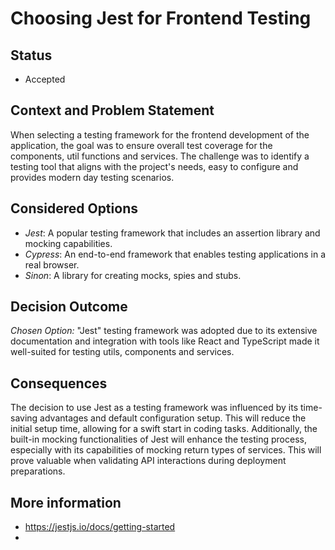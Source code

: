 # Choosing Jest for Frontend Testing 

## Status 
- Accepted

## Context and Problem Statement 
When selecting a testing framework for the frontend development of the application, the goal was to ensure overall test coverage for the components, util functions and services. The challenge was to identify a testing tool that aligns with the project's needs, easy to configure and provides modern day testing scenarios. 

## Considered Options
- _Jest_: A popular testing framework that includes an assertion library and mocking capabilities. 
- _Cypress_: An end-to-end framework that enables testing applications in a real browser. 
- _Sinon_: A library for creating mocks, spies and stubs.
  
## Decision Outcome 
_Chosen Option:_ "Jest" testing framework was adopted due to its extensive documentation and integration with tools like React and TypeScript made it well-suited for testing utils, components and services. 

## Consequences
The decision to use Jest as a testing framework was influenced by its time-saving advantages and default configuration setup. This will reduce the initial setup time, allowing for a swift start in coding tasks. Additionally, the built-in mocking functionalities of Jest will enhance the testing process, especially with its capabilities of mocking return types of services. This will prove valuable when validating API interactions during deployment preparations.

## More information 
- https://jestjs.io/docs/getting-started
-
